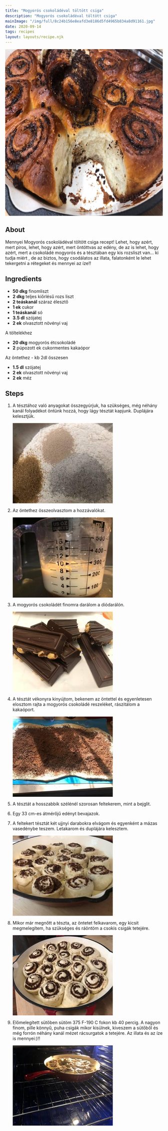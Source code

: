 ```yaml
---
title: "Mogyorós csokoládéval töltött csiga"
description: "Mogyorós csokoládéval töltött csiga"
mainImage: "/img/full/8c24b156e8eafd3e8186d5fd4965b834a8d91161.jpg"
date: 2020-09-14
tags: recipes
layout: layouts/recipe.njk
---
```

                        
<p align="center"><a href="https://cookpad.com/hu/receptek/13633402-mogyoros-csokoladeval-toltott-csiga" rel="Recipe source page"><img width="751" height="532" src="/img/full/8c24b156e8eafd3e8186d5fd4965b834a8d91161.jpg"/></a></p>

## About
Mennyei Mogyorós csokoládéval töltött csiga recept! Lehet, hogy azért, mert piros, lehet, hogy azért, mert öntöttvas az edény, de az is lehet, hogy azért, mert a csokoládé mogyorós és a tésztában egy kis rozsliszt van... ki tudja miért , de az biztos, hogy  csodálatos az illata, falatonként le lehet tekergetni a rétegeket és mennyei az íze!!

>  

## Ingredients
* **50 dkg** finomliszt
* **2 dkg** teljes kiőrlésű rozs liszt
* **2 teáskanál** száraz élesztő
* **1 ek** cukor
* **1 teáskanál** só
* **3.5 dl** szójatej
* **2 ek** olvasztott növényi vaj

A töltelékhez
* **20 dkg** mogyorós étcsokoládé
* **2** púpozott ek cukormentes kakaópor

Az öntethez - kb 2dl összesen
* **1.5 dl** szójatej
* **2 ek** olvasztott növényi vaj
* **2 ek** méz

## Steps

1. A tésztához való anyagokat összegyúrjuk, ha szükséges, még néhány kanál folyadékot öntünk hozzá, hogy lágy tésztát kapjunk. Duplájára kelesztjük.
 
    <p><img width="320" height="256" align="left" src="/img/full/1ab7c49dfb0645f2eec3ba41b25fccc3cbb758f8.jpg"/></p><div style="clear: both"/>

2. Az öntethez összeolvasztom a hozzávalókat.
 
    <p><img width="320" height="256" align="left" src="/img/full/feab652f6d5b6c8a4077cc2b164148db62dd36f0.jpg"/></p><div style="clear: both"/>

3. A mogyorós csokoládét finomra darálom a diódarálón.
 
    <p><img width="320" height="256" align="left" src="/img/full/7b330dd35ab35bfbb325c5b3bb408e4398d8f9f6.jpg"/></p><div style="clear: both"/>

4. A tésztát vékonyra kinyújtom, bekenem az öntettel és egyenletesen elosztom rajta a mogyorós csokoládé reszeléket, rászitálom a kakaóport.
 
    <p><img width="320" height="256" align="left" src="/img/full/816d2ce3b0b8d6bde2afe0ebbc20f0c781e0e701.jpg"/></p><div style="clear: both"/>

5. A tésztát a hosszabbik szélénél szorosan feltekerem, mint a bejglit.
 
    <div style="clear: both"/>

6. Egy 33 cm-es átmérőjű edényt bevajazok.
 
    <div style="clear: both"/>

7. A feltekert tésztát két ujjnyi darabokra elvágom és egyenként a mázas vasedénybe teszem. Letakarom és duplájára kelesztem.
 
    <p><img width="320" height="256" align="left" src="/img/full/4332c7540dd7dd965d3894b4c26aa5c2412fa92b.jpg"/></p><div style="clear: both"/>

8. Mikor már megnőtt a tészta, az öntetet felkavarom, egy kicsit megmelegítem, ha szükséges és ráöntöm a csokis csigák tetejére.
 
    <p><img width="320" height="256" align="left" src="/img/full/7738188cca34afbe70e8e36f761975f728496e0e.jpg"/></p><div style="clear: both"/>

9. Előmelegített sütőben sütöm 375 F-190 C fokon kb 40 percig. A nagyon finom, pille könnyű, puha csigák mikor kisülnek, kiveszem a sütőből és még forrón néhány kanál mézet rácsurgatok a tetejére. Az illata és az íze is mennyei:)!!
 
    <p><img width="320" height="256" align="left" src="/img/full/02cd1a9c8a54aab13970243a81c4ae795ae7a75e.jpg"/></p><div style="clear: both"/>

